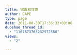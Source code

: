 ```yaml
---
title: 锦囊和攻略
author: CAPE
type: page
date: 2011-08-30T17:36:33+00:00
duoshuo_thread_id:
  - "1167873763232972880"
views:
  - "2"

---
```

